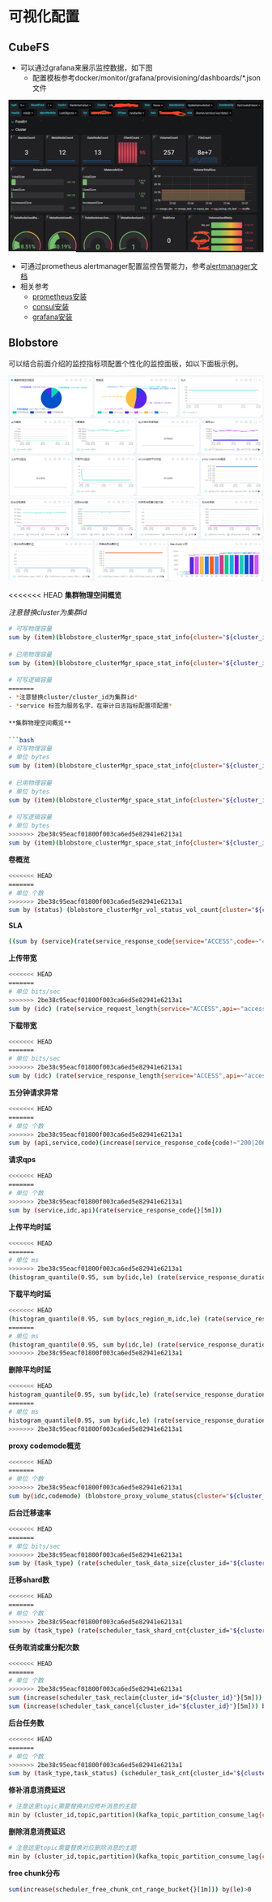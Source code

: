 # 可视化配置
## CubeFS
+ 可以通过grafana来展示监控数据，如下图
  + 配置模板参考docker/monitor/grafana/provisioning/dashboards/*.json文件

![pic](./pic/grafana.png)
+ 可通过prometheus alertmanager配置监控告警能力，参考[alertmanager文档](https://prometheus.io/docs/alerting/latest/alertmanager/)
+ 相关参考
  + [prometheus安装](https://prometheus.io/docs/prometheus/latest/getting_started/)
  + [consul安装](https://developer.hashicorp.com/consul/docs/install)
  + [grafana安装](https://grafana.com/docs/grafana/v8.4/getting-started/getting-started/)

## Blobstore

可以结合前面介绍的监控指标项配置个性化的监控面板，如以下面板示例。

![pic](./pic/20230306181907020.png)
![pic](./pic/20230306181943006.png)

<<<<<<< HEAD
**集群物理空间概览**

*注意替换cluster为集群id*

```bash
# 可写物理容量
sum by (item)(blobstore_clusterMgr_space_stat_info{cluster="${cluster_id}",item="FreeSpace",is_leader="true"})

# 已用物理容量
sum by (item)(blobstore_clusterMgr_space_stat_info{cluster="${cluster_id}",item="UsedSpace",is_leader="true"})

# 可写逻辑容量
=======
- *注意替换cluster/cluster_id为集群id*
- *service 标签为服务名字，在审计日志指标配置项配置*

**集群物理空间概览**

```bash
# 可写物理容量
# 单位 bytes
sum by (item)(blobstore_clusterMgr_space_stat_info{cluster="${cluster_id}",item="FreeSpace",is_leader="true"})

# 已用物理容量
# 单位 bytes
sum by (item)(blobstore_clusterMgr_space_stat_info{cluster="${cluster_id}",item="UsedSpace",is_leader="true"})

# 可写逻辑容量
# 单位 bytes
>>>>>>> 2be38c95eacf01800f003ca6ed5e82941e6213a1
sum by (item)(blobstore_clusterMgr_space_stat_info{cluster="${cluster_id}1",item="UsedSpace",is_leader="true"})
```

**卷概览**

```bash
<<<<<<< HEAD
=======
# 单位 个数
>>>>>>> 2be38c95eacf01800f003ca6ed5e82941e6213a1
sum by (status) (blobstore_clusterMgr_vol_status_vol_count{cluster="${cluster_id}",is_leader="true"})
```

**SLA**

```bash
((sum by (service)(rate(service_response_code{service="ACCESS",code=~"4..|3..|2..|1.."}[5m]))>0)/(sum by (service)(rate(service_response_code{service="ACCESS"}[5m]))>0))*100
```

**上传带宽**

```bash
<<<<<<< HEAD
=======
# 单位 bits/sec
>>>>>>> 2be38c95eacf01800f003ca6ed5e82941e6213a1
sum by (idc) (rate(service_request_length{service="ACCESS",api=~"access.put|access.putat"}[5m]))*8
```

**下载带宽**

```bash
<<<<<<< HEAD
=======
# 单位 bits/sec
>>>>>>> 2be38c95eacf01800f003ca6ed5e82941e6213a1
sum by (idc) (rate(service_response_length{service="ACCESS",api=~"access.get"}[5m]))*8
```

**五分钟请求异常**

```bash
<<<<<<< HEAD
=======
# 单位 个数
>>>>>>> 2be38c95eacf01800f003ca6ed5e82941e6213a1
sum by (api,service,code)(increase(service_response_code{code!~"200|206|404|700|702|621|622|651|654|923"}[5m]))>0
```

**请求qps**

```bash
<<<<<<< HEAD
=======
# 单位 个数
>>>>>>> 2be38c95eacf01800f003ca6ed5e82941e6213a1
sum by (service,idc,api)(rate(service_response_code{}[5m]))
```

**上传平均时延**

```bash
<<<<<<< HEAD
=======
# 单位 ms
>>>>>>> 2be38c95eacf01800f003ca6ed5e82941e6213a1
(histogram_quantile(0.95, sum by(idc,le) (rate(service_response_duration_ms_bucket{code=~"2..",service="ACCESS",api=~"access.put|access.putat"}[5m]))))>0
```

**下载平均时延**

```bash
<<<<<<< HEAD
(histogram_quantile(0.95, sum by(ocs_region_m,idc,le) (rate(service_response_duration_ms_bucket{code=~"2..",m_service="ebs-access",api=~"access.get"}[5m]))))>0
=======
# 单位 ms
(histogram_quantile(0.95, sum by(idc,le) (rate(service_response_duration_ms_bucket{code=~"2..",service="ACCESS",api=~"access.get"}[5m]))))>0
>>>>>>> 2be38c95eacf01800f003ca6ed5e82941e6213a1
```

**删除平均时延**

```bash
<<<<<<< HEAD
histogram_quantile(0.95, sum by(idc,le) (rate(service_response_duration_ms_bucket{code=~"2.."service="ACCESS",api="access.delete"}[5m])))>0
=======
# 单位 ms
histogram_quantile(0.95, sum by(idc,le) (rate(service_response_duration_ms_bucket{code=~"2..",service="ACCESS",api="access.delete"}[5m])))>0
>>>>>>> 2be38c95eacf01800f003ca6ed5e82941e6213a1
```

**proxy codemode概览**

```bash
<<<<<<< HEAD
=======
# 单位 个数
>>>>>>> 2be38c95eacf01800f003ca6ed5e82941e6213a1
sum by(idc,codemode) (blobstore_proxy_volume_status{cluster="${cluster_id}",type="total_free_size"})
```

**后台迁移速率**

```bash
<<<<<<< HEAD
=======
# 单位 bits/sec
>>>>>>> 2be38c95eacf01800f003ca6ed5e82941e6213a1
sum by (task_type) (rate(scheduler_task_data_size{cluster_id="${cluster_id}"}[5m]))*8
```

**迁移shard数**

```bash
<<<<<<< HEAD
=======
# 单位 个数
>>>>>>> 2be38c95eacf01800f003ca6ed5e82941e6213a1
sum by (task_type) (rate(scheduler_task_shard_cnt{cluster_id="${cluster_id}"}[5m]))
```

**任务取消或重分配次数**

```bash
<<<<<<< HEAD
=======
# 单位 个数
>>>>>>> 2be38c95eacf01800f003ca6ed5e82941e6213a1
sum (increase(scheduler_task_reclaim{cluster_id="${cluster_id}"}[5m])) by (task_type)
sum (increase(scheduler_task_cancel{cluster_id="${cluster_id}"}[5m])) by (task_type)
```

**后台任务数**

```bash
<<<<<<< HEAD
=======
# 单位 个数
>>>>>>> 2be38c95eacf01800f003ca6ed5e82941e6213a1
sum by (task_type,task_status) (scheduler_task_cnt{cluster_id="${cluster_id}"})
```

**修补消息消费延迟**

```bash
# 注意这里topic需要替换对应修补消息的主题
min by (cluster_id,topic,partition)(kafka_topic_partition_consume_lag{cluster_id="${cluster_id}",topic=~".*.shard_repair.*|shard.*",module_name="SCHEDULER"})
```

**删除消息消费延迟**

```bash
# 注意这里topic需要替换对应删除消息的主题
min by (cluster_id,topic,partition)(kafka_topic_partition_consume_lag{cluster_id="${cluster_id}",topic=~"blob_delete.*|.*.blob_delete.*",module_name="SCHEDULER"})
```

**free chunk分布**

```bash
sum(increase(scheduler_free_chunk_cnt_range_bucket{}[1m])) by(le)>0
```
